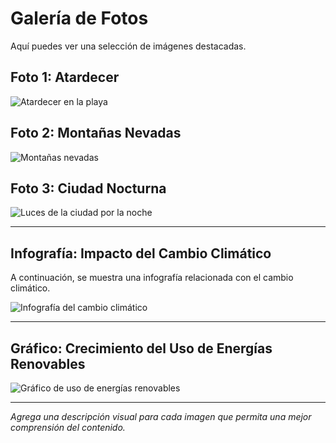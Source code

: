 # Galería de Fotos

Aquí puedes ver una selección de imágenes destacadas.

## Foto 1: Atardecer

![Atardecer en la playa](/img/atardecer.jpg)

## Foto 2: Montañas Nevadas

![Montañas nevadas](/img/montanas-nevadas.jpg)

## Foto 3: Ciudad Nocturna

![Luces de la ciudad por la noche](/img/ciudad-nocturna.jpg)

---

## Infografía: Impacto del Cambio Climático

A continuación, se muestra una infografía relacionada con el cambio climático.

![Infografía del cambio climático](/img/infografia-cambio-climatico.png)

---

## Gráfico: Crecimiento del Uso de Energías Renovables

![Gráfico de uso de energías renovables](/img/grafico-energias-renovables.jpg)

---

_Agrega una descripción visual para cada imagen que permita una mejor comprensión del contenido._
